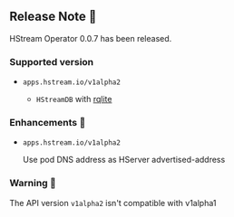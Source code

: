 ## Release Note 🍻

HStream Operator 0.0.7 has been released.

### Supported version

- `apps.hstream.io/v1alpha2`

    - `HStreamDB` with [rqlite](https://hub.docker.com/layers/hstreamdb/hstream/rqlite/images/sha256-97b46999e61cae9c1c810020c33e46014c930d99ccc2579a065441ce54a86c5d?context=explore)

### Enhancements 🚀

- `apps.hstream.io/v1alpha2`

  Use pod DNS address as HServer advertised-address

### Warning 🚨

The API version `v1alpha2` isn't compatible with v1alpha1
